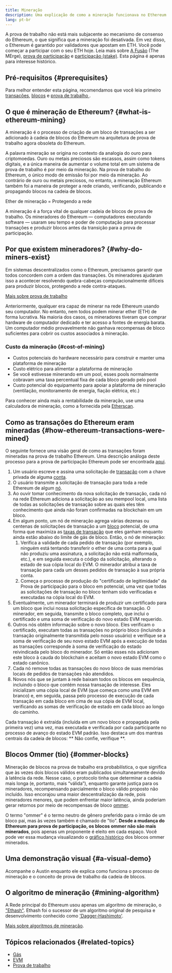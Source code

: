```yaml
---
title: Mineração
description: Uma explicação de como a mineração funcionava no Ethereum.
lang: pt-br
---
```


<Alert variant="update">
<Emoji text=":wave:" className="text-4xl"/>
<AlertContent>
<AlertDescription>
A prova de trabalho não está mais subjacente ao mecanismo de consenso do Ethereum, o que significa que a mineração foi desativada. Em vez disso, o Ethereum é garantido por validadores que apostam em ETH. Você pode começar a participar com o seu ETH hoje. Leia mais sobre <a href='/roadmap/merge/'>A Fusão</a> (The MErge), <a href='/developers/docs/consensus-mechanisms/pos/'>prova de participação</a> e <a href='/staking/'>participação (stake)</a>. Esta página é apenas para interesse histórico.
</AlertDescription>
</AlertContent>
</Alert>

## Pré-requisitos {#prerequisites}

Para melhor entender esta página, recomendamos que você leia primeiro [transações](/developers/docs/transactions/), [blocos](/developers/docs/blocks/) e [prova de trabalho ](/developers/docs/consensus-mechanisms/pow/).

## O que é mineração de Ethereum? {#what-is-ethereum-mining}

A mineração é o processo de criação de um bloco de transações a ser adicionado à cadeia de blocos do Ethereum na arquitetura de prova de trabalho agora obsoleta do Ethereum.

A palavra mineração se origina no contexto da analogia do ouro para criptomoedas. Ouro ou metais preciosos são escassos, assim como tokens digitais, e a única maneira de aumentar o volume total em um sistema de prova de trabalho é por meio da mineração. Na prova de trabalho do Ethereum, o único modo de emissão foi por meio da mineração. Ao contrário de ouro ou metais preciosos, no entanto, a mineração Ethereum também foi a maneira de proteger a rede criando, verificando, publicando e propagando blocos na cadeia de blocos.

Ether de mineração = Protegendo a rede

A mineração é a força vital de qualquer cadeia de blocos de prova de trabalho. Os mineradores do Ethereum — computadores executando software — usaram seu tempo e poder de computação para processar transações e produzir blocos antes da transição para a prova de participação.

## Por que existem mineradores? {#why-do-miners-exist}

Em sistemas descentralizados como o Ethereum, precisamos garantir que todos concordem com a ordem das transações. Os mineradores ajudaram isso a acontecer resolvendo quebra-cabeças computacionalmente difíceis para produzir blocos, protegendo a rede contra-ataques.

[Mais sobre prova de trabalho](/developers/docs/consensus-mechanisms/pow/)

Anteriormente, qualquer era capaz de minerar na rede Ethereum usando seu computador. No entanto, nem todos podem minerar ether (ETH) de forma lucrativa. Na maioria dos casos, os mineradores tiveram que comprar hardware de computador dedicado e ter acesso a fontes de energia barata. Um computador médio provavelmente não ganhava recompensas de bloco suficientes para cobrir os custos associados à mineração.

### Custo da mineração {#cost-of-mining}

- Custos potenciais do hardware necessário para construir e manter uma plataforma de mineração
- Custo elétrico para alimentar a plataforma de mineração
- Se você estivesse minerando em um pool, esses pools normalmente cobravam uma taxa percentual fixa de cada bloco gerado pelo pool
- Custo potencial do equipamento para apoiar a plataforma de mineração (ventilação, monitoramento de energia, fiação elétrica, etc.)

Para conhecer ainda mais a rentabilidade da mineração, use uma calculadora de mineração, como a fornecida pela [Etherscan](https://etherscan.io/ether-mining-calculator).

## Como as transações do Ethereum eram mineradas {#how-ethereum-transactions-were-mined}

O seguinte fornece uma visão geral de como as transações foram mineradas na prova de trabalho Ethereum. Uma descrição análoga deste processo para a prova de participação Ethereum pode ser encontrada [aqui](/developers/docs/consensus-mechanisms/pos/#transaction-execution-ethereum-pos).

1. Um usuário escreve e assina uma solicitação de [transação](/developers/docs/transactions/) com a chave privada de alguma [conta](/developers/docs/accounts/).
2. O usuário transmite a solicitação de transação para toda a rede Ethereum de algum [nó](/developers/docs/nodes-and-clients/).
3. Ao ouvir tomar conhecimento da nova solicitação de transação, cada nó na rede Ethereum adiciona a solicitação ao seu mempool local, uma lista de todas as solicitações de transação sobre as quais eles têm conhecimento que ainda não foram confirmadas na blockchain em um bloco.
4. Em algum ponto, um nó de mineração agrega várias dezenas ou centenas de solicitações de transação a um [bloco](/developers/docs/blocks/) potencial, de uma forma que maximiza as [taxas de transação](/developers/docs/gas/) que eles ganham enquanto ainda estão abaixo do limite de gás de bloco. Então, o nó de mineração:
   1. Verifica a validade de cada pedido de transação (por exemplo, ninguém está tentando transferir o ether de uma conta para a qual não produziu uma assinatura, a solicitação não está malformada, etc.), e em seguida executa o código da solicitação, alterando o estado de sua cópia local do EVM. O minerador atribui a taxa de transação para cada um desses pedidos de transação à sua própria conta.
   2. Começa o processo de produção do "certificado de legitimidade" da Prova de participação para o bloco em potencial, uma vez que todas as solicitações de transação no bloco tenham sido verificadas e executadas na cópia local do EVM.
5. Eventualmente, um minerador terminará de produzir um certificado para um bloco que inclui nossa solicitação específica de transação. O minerador, em seguida, transmite o bloco completo, que inclui o certificado e uma soma de verificação do novo estado EVM requerido.
6. Outros nós obtêm informação sobre o novo bloco. Eles verificam o certificado, executam todas as transações no próprio bloco (incluindo a transação originalmente transmitida pelo nosso usuário) e verifique se a soma de verificação de seu novo estado EVM após a execução de todas as transações corresponde à soma de verificação do estado reivindicada pelo bloco do minerador. Só então esses nós adicionam este bloco à cauda do blockchain e aceitam o novo estado EVM como o estado canônico.
7. Cada nó remove todas as transações do novo bloco de suas memórias locais de pedidos de transações não atendidos.
8. Novos nós que se juntam à rede baixam todos os blocos em sequência, incluindo o bloco que contém nossa transação de interesse. Eles inicializam uma cópia local de EVM (que começa como uma EVM em branco) e, em seguida, passa pelo processo de execução de cada transação em cada bloco em cima de sua cópia de EVM local, verificando as somas de verificação de estado em cada bloco ao longo do caminho.

Cada transação é extraída (incluída em um novo bloco e propagada pela primeira vez) uma vez, mas executada e verificada por cada participante no processo de avanço do estado EVM padrão. Isso destaca um dos mantras centrais da cadeia de blocos: ** Não confie, verifique **.

## Blocos Ommer (tio) {#ommer-blocks}

Mineração de blocos na prova de trabalho era probabilística, o que significa que às vezes dois blocos válidos eram publicados simultaneamente devido à latência da rede. Nesse caso, o protocolo tinha que determinar a cadeia mais longa (e, portanto, mais “válida”), enquanto garante justiça para os mineradores, recompensando parcialmente o bloco válido proposto não incluído. Isso encorajou uma maior descentralização da rede, pois mineradores menores, que podem enfrentar maior latência, ainda poderiam gerar retornos por meio de recompensas de bloco [ommer](/glossary/#ommer).

O termo "ommer" é o termo neutro de gênero preferido para o irmão de um bloco pai, mas às vezes também é chamado de "tio". **Desde a mudança do Ethereum para prova de participação, os blocos ommer não são mais minerados**, pois apenas um proponente é eleito em cada espaço. Você pode ver essa mudança visualizando o [gráfico histórico](https://ycharts.com/indicators/ethereum_uncle_rate) dos blocos ommer minerados.

## Uma demonstração visual {#a-visual-demo}

Acompanhe o Austin enquanto ele explica como funciona o processo de mineração e o conceito de prova de trabalho da cadeia de blocos.

<YouTube id="zcX7OJ-L8XQ" />

## O algoritmo de mineração {#mining-algorithm}

A Rede principal do Ethereum usou apenas um algoritmo de mineração, o ["Ethash"](/developers/docs/consensus-mechanisms/pow/mining/mining-algorithms/ethash/). Ethash foi o sucessor de um algoritmo original de pesquisa e desenvolvimento conhecido como ['Dagger-Hashimoto'](/developers/docs/consensus-mechanisms/pow/mining/mining-algorithms/dagger-hashimoto/).

[Mais sobre algoritmos de mineração](/developers/docs/consensus-mechanisms/pow/mining/mining-algorithms/).

## Tópicos relacionados {#related-topics}

- [Gás](/developers/docs/gas/)
- [EVM](/developers/docs/evm/)
- [Prova de trabalho](/developers/docs/consensus-mechanisms/pow/)
